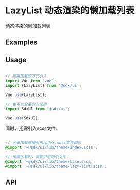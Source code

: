 # LazyList 动态渲染的懒加载列表

动态渲染的懒加载列表

## Examples

<Common-BasicUsage>

  <ui-lazylist-index></ui-lazylist-index>

</Common-BasicUsage>

## Usage

```js

// 按需加载的方式引入
import Vue from 'vue';
import {LazyList} from '@sdx/ui';

Vue.use(LazyList);

// 也可以全量引入使用
import SdxUI from '@sdx/ui';

Vue.use(SdxUI);
```

同时，还需引入scss文件:

```scss

// 全量加载直接引用index.scss文件即可
@import '~@sdx/ui/lib/theme/index.scss';

// 按需加载时，需要引用两个文件：
@import '~@sdx/ui/lib/theme/base.scss';
@import '~@sdx/ui/lib/theme/lazy-list.scss';

```

## API
   
   <ui-lazylist-api></ui-lazylist-api>
